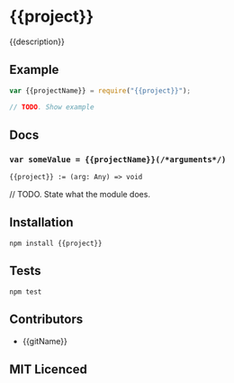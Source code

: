# {{project}}

<!--
    [![build status][build-png]][build]
    [![Coverage Status][cover-png]][cover]
    [![Davis Dependency status][dep-png]][dep]
-->

<!-- [![NPM][npm-png]][npm] -->

<!-- [![browser support][test-png]][test] -->

{{description}}

## Example

```js
var {{projectName}} = require("{{project}}");

// TODO. Show example
```

## Docs

### `var someValue = {{projectName}}(/*arguments*/)`

<!--
  This is a jsig notation of your interface.
  https://github.com/Raynos/jsig
-->
```ocaml
{{project}} := (arg: Any) => void
```

// TODO. State what the module does.

## Installation

`npm install {{project}}`

## Tests

`npm test`

## Contributors

 - {{gitName}}

## MIT Licenced

  [build-png]: https://secure.travis-ci.org/{{gitName}}/{{project}}.png
  [build]: https://travis-ci.org/{{gitName}}/{{project}}
  [cover-png]: https://coveralls.io/repos/{{gitName}}/{{project}}/badge.png
  [cover]: https://coveralls.io/r/{{gitName}}/{{project}}
  [dep-png]: https://david-dm.org/{{gitName}}/{{project}}.png
  [dep]: https://david-dm.org/{{gitName}}/{{project}}
  [test-png]: https://ci.testling.com/{{gitName}}/{{project}}.png
  [test]: https://ci.testling.com/{{gitName}}/{{project}}
  [npm-png]: https://nodei.co/npm/{{project}}.png?stars&downloads
  [npm]: https://nodei.co/npm/{{project}}
